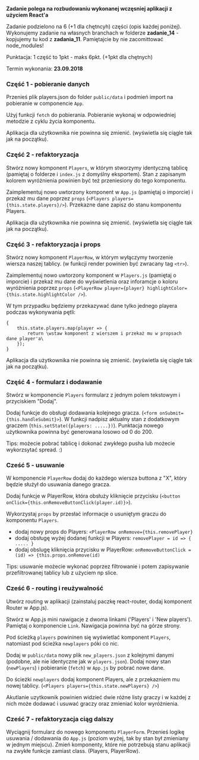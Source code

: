 **Zadanie polega na rozbudowaniu wykonanej wczęsniej aplikacji z użyciem React'a**

Zadanie podzielono na 6 (+1 dla chętncyh) części (opis każdej poniżej). Wykonujemy zadanie na własnych branchach w folderze **zadanie_14** - kopjujemy tu kod z **zadania_11**. Pamiętajcie by nie zacomittować node_modules!

Punktacja: 1 część to 1pkt - maks 6pkt. (+1pkt dla chętnych)

Termin wykonania: **23.09.2018**

### Część 1 - pobieranie danych

   Przenieś plik players.json do folder `public/data` i podmień import na pobieranie w componencie `App`.
    
   Użyj funkcji `fetch` do pobierania. Pobieranie wykonaj w odpowiedniej metodzie z cyklu życia komponentu.
   
   Aplikacja dla użytkownika nie powinna się zmienić. (wyświetla się ciągle tak jak na początku).

### Część 2 - refaktoryzacja

   Stwórz nowy komponent `Players`, w którym stworzymy identyczną tablicę (pamiętaj o folderze i `index.js` z domyślny eksportem). 
   Stan z zapisanym kolorem wyróżnienia powinien być też przeniesiony do tego komponentu.
   
   Zaimplementuj nowo uwtorzony komponent w `App.js` (pamiętaj o imporcie) i przekaż mu dane poprzez `props` (`<Players players={this.state.players}/>`).
   Przekazne dane zapisz do stanu komponentu Players.
   
   Aplikacja dla użytkownika nie powinna się zmienić. (wyświetla się ciągle tak jak na początku).
   
### Część 3 - refaktoryzacja i props

   Stwórz nowy komponent `PlayerRow`, w którym wyłączymy tworzenie wiersza naszej tablicy. (w funkcji render powinien być zwracany tag `<tr>`).
   
   Zaimplementuj nowo uwtorzony komponent w `Players.js` (pamiętaj o imporcie) i przekaż mu dane do wyświetlenia oraz inforamcje o koloru wyróżnienia
   poprzez `props` (`<PlayerRow player={player} highlightColor={this.state.highlightColor />`).
   
   W tym przypadku będziemy przekazywać dane tylko jednego playera podczas wykonywania pętli:
   
    {
        this.state.players.map(player => {
            return \wstaw komponent z wierszem i przekaż mu w propsach dane player'a\
        });
    }
    
   Aplikacja dla użytkownika nie powinna się zmienić. (wyświetla się ciągle tak jak na początku).
   
### Część 4 - formularz i dodawanie
   
   Stwórz w komponencie `Players` formularz z jednym polem tekstowym i przyciskiem "Dodaj". 
   
   Dodaj funkcje do obsługi dodawania kolejnego gracza. (`<form onSubmit={this.handleSubmit}>`). W funkcji nadpisz aktualny stan z dodatkowym graczem (`this.setState({players: .....})`).
   Punktacja nowego użytkownika powinna być generowana losowo od 0 do 200.
   
   Tips: możecie pobrać tablicę i dokonać zwykłego pusha lub możecie wykorzsytać spread. :)
   
### Cześć 5 - usuwanie

   W komponencie `PlayerRow` dodaj do każdego wiersza buttona z "X", który będzie służył do usuwania danego gracza.
   
   Dodaj funkcje w PlayerRow, która obsłuży kliknięcie przycisku (`<button onClick={this.onRemoveButtonClick(player.id)}>`).
   
   Wykorzystaj `props` by przesłać informacje o usuniętym graczu do komponentu `Players`.
   
   * dodaj nowy props do Players: `<PlayerRow onRemove={this.removePlayer}`
   * dodaj obsługę wyżej dodanej funkcji w Players: `removePlayer = id => { ..... }`
   * dodaj obslugę kliknięcia przycisku w PlayerRow: `onRemoveButtonClick = (id) => {this.props.onRemove(id)`
   
   Tips: usuwanie możecie wykonać poprzez filtrowanie i potem zapisywanie przefiltrowanej tablicy lub z użyciem np slice.
   
### Cześć 6 - routing i reużywalność

   Utwórz routing w aplikacji (zainstaluj paczkę react-router, dodaj komponent Router w App.js).
   
   Stwórz w App.js mini nawigacje z dwoma linkami ('Players' i 'New players'). Pamiętaj o komponencie `Link`. Nawigacja powinna być na górze strony.
   
   Pod ścieżką `players` powininen się wyświetlać komponent `Players`, natomiast pod ścieżka `newplayers` póki co nic.
   
   Dodaj w `public/data` nowy plik `new_players.json` z kolejnymi danymi (podobne, ale nie identyczne jak w `players.json`).
   Dodaj nowy stan (`newPlayers`) i pobieranie (`fetch`) w `App.js` by pobrać nowe dane.
   
   Do ścieżki `newplayers` dodaj komponent Players, ale z przekazniem mu nowej tablicy. (`<Players players={this.state.newPlayers} />`)
   
   Akutlanie uzytkownik powinien widzieć dwie różne listy graczy i w każdej z nich może dodawać i usuwać graczy oraz zmieniać kolor wyróżnienia.
   
### Cześć 7 - refaktoryzacja ciąg dalszy

   Wyciągnij formularz do nowego komponentu `PlayerForm`. 
   Przenieś logikę usuwania / dodawania do `App.js` (poziom wyżej, tak by stan był zmieniany w jednym miejscu).
   Zmień komponenty, które nie potrzebują stanu aplikacji na zwykłe funkcje zamiast class. (Players, PlayerRow).
   
